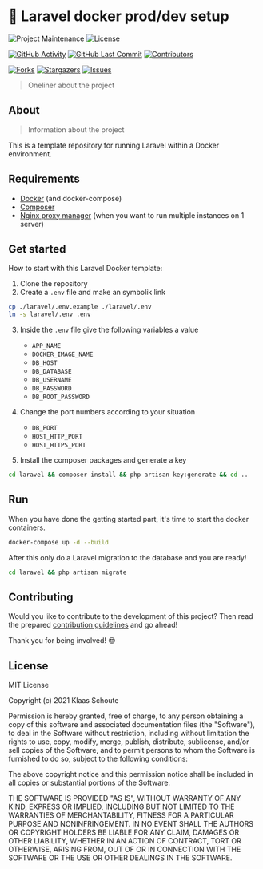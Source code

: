 <!--
*** To avoid retyping too much info. Do a search and replace for the following:
*** github_username, repo_name
-->

# 🐳 Laravel docker prod/dev setup
<!-- PROJECT SHIELDS -->
![Project Maintenance][maintenance-shield]
[![License][license-shield]](LICENSE.md)

[![GitHub Activity][commits-shield]][commits]
[![GitHub Last Commit][last-commit-shield]][commits]
[![Contributors][contributors-shield]][contributors-url]

[![Forks][forks-shield]][forks-url]
[![Stargazers][stars-shield]][stars-url]
[![Issues][issues-shield]][issues-url]

> Oneliner about the project

## About
> Information about the project

This is a template repository for running Laravel within a Docker environment.

## Requirements

- [Docker](https://www.docker.com) (and docker-compose)
- [Composer](https://getcomposer.org)
- [Nginx proxy manager](https://nginxproxymanager.com) (when you want to run multiple instances on 1 server)

## Get started

How to start with this Laravel Docker template:

1. Clone the repository
2. Create a `.env` file and make an symbolik link

```bash
cp ./laravel/.env.example ./laravel/.env
ln -s laravel/.env .env
```

3. Inside the `.env` file give the following variables a value
    - `APP_NAME`
    - `DOCKER_IMAGE_NAME`
    - `DB_HOST`
    - `DB_DATABASE`
    - `DB_USERNAME`
    - `DB_PASSWORD`
    - `DB_ROOT_PASSWORD`

4. Change the port numbers according to your situation
    - `DB_PORT`
    - `HOST_HTTP_PORT`
    - `HOST_HTTPS_PORT`

5. Install the composer packages and generate a key

```bash
cd laravel && composer install && php artisan key:generate && cd ..
```

## Run

When you have done the getting started part, it's time to start the docker containers.

```bash
docker-compose up -d --build
```

After this only do a Laravel migration to the database and you are ready!

```bash
cd laravel && php artisan migrate
```

## Contributing

Would you like to contribute to the development of this project? Then read the prepared [contribution guidelines](CONTRIBUTING.md) and go ahead!

Thank you for being involved! :heart_eyes:

## License

MIT License

Copyright (c) 2021 Klaas Schoute

Permission is hereby granted, free of charge, to any person obtaining a copy
of this software and associated documentation files (the "Software"), to deal
in the Software without restriction, including without limitation the rights
to use, copy, modify, merge, publish, distribute, sublicense, and/or sell
copies of the Software, and to permit persons to whom the Software is
furnished to do so, subject to the following conditions:

The above copyright notice and this permission notice shall be included in all
copies or substantial portions of the Software.

THE SOFTWARE IS PROVIDED "AS IS", WITHOUT WARRANTY OF ANY KIND, EXPRESS OR
IMPLIED, INCLUDING BUT NOT LIMITED TO THE WARRANTIES OF MERCHANTABILITY,
FITNESS FOR A PARTICULAR PURPOSE AND NONINFRINGEMENT. IN NO EVENT SHALL THE
AUTHORS OR COPYRIGHT HOLDERS BE LIABLE FOR ANY CLAIM, DAMAGES OR OTHER
LIABILITY, WHETHER IN AN ACTION OF CONTRACT, TORT OR OTHERWISE, ARISING FROM,
OUT OF OR IN CONNECTION WITH THE SOFTWARE OR THE USE OR OTHER DEALINGS IN THE
SOFTWARE.

<!-- MARKDOWN LINKS & IMAGES -->
[maintenance-shield]: https://img.shields.io/maintenance/yes/2021.svg?style=for-the-badge
[contributors-shield]: https://img.shields.io/github/contributors/klaasnicolaas/laravel-docker.svg?style=for-the-badge
[contributors-url]: https://github.com/klaasnicolaas/laravel-docker/graphs/contributors
[forks-shield]: https://img.shields.io/github/forks/klaasnicolaas/laravel-docker.svg?style=for-the-badge
[forks-url]: https://github.com/klaasnicolaas/laravel-docker/network/members
[stars-shield]: https://img.shields.io/github/stars/klaasnicolaas/laravel-docker.svg?style=for-the-badge
[stars-url]: https://github.com/klaasnicolaas/laravel-docker/stargazers
[issues-shield]: https://img.shields.io/github/issues/klaasnicolaas/laravel-docker.svg?style=for-the-badge
[issues-url]: https://github.com/klaasnicolaas/laravel-docker/issues
[license-shield]: https://img.shields.io/github/license/klaasnicolaas/laravel-docker.svg?style=for-the-badge
[commits-shield]: https://img.shields.io/github/commit-activity/y/klaasnicolaas/laravel-docker.svg?style=for-the-badge
[commits]: https://github.com/klaasnicolaas/laravel-docker/commits/master
[last-commit-shield]: https://img.shields.io/github/last-commit/klaasnicolaas/laravel-docker.svg?style=for-the-badge